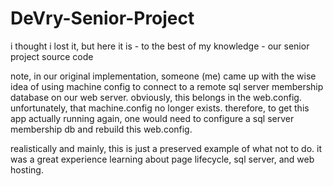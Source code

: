 DeVry-Senior-Project
====================

i thought i lost it, but here it is - to the best of my knowledge - our senior project source code

note, in our original implementation, someone (me) came up with the wise idea of using machine config to connect to a remote sql server membership database on our web server. obviously, this belongs in the web.config. unfortunately, that machine.config no longer exists. therefore, to get this app actually running again, one would need to configure a sql server membership db and rebuild this web.config. 

realistically and mainly, this is just a preserved example of what not to do. it was a great experience learning about page lifecycle, sql server, and web hosting.